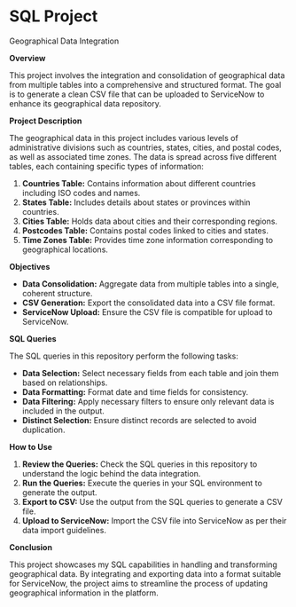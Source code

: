 # SQL Project

Geographical Data Integration

**Overview**

This project involves the integration and consolidation of geographical data from multiple tables into a comprehensive and structured format. The goal is to generate a clean CSV file that can be uploaded to ServiceNow to enhance its geographical data repository.

**Project Description**

The geographical data in this project includes various levels of administrative divisions such as countries, states, cities, and postal codes, as well as associated time zones. The data is spread across five different tables, each containing specific types of information:

1. **Countries Table:** Contains information about different countries including ISO codes and names.
2. **States Table:** Includes details about states or provinces within countries.
3. **Cities Table:** Holds data about cities and their corresponding regions.
4. **Postcodes Table:** Contains postal codes linked to cities and states.
5. **Time Zones Table:** Provides time zone information corresponding to geographical locations.
   
**Objectives**

- **Data Consolidation:** Aggregate data from multiple tables into a single, coherent structure.
- **CSV Generation:** Export the consolidated data into a CSV file format.
- **ServiceNow Upload:** Ensure the CSV file is compatible for upload to ServiceNow.
   
**SQL Queries**

The SQL queries in this repository perform the following tasks:

- **Data Selection:** Select necessary fields from each table and join them based on relationships.
- **Data Formatting:** Format date and time fields for consistency.
- **Data Filtering:** Apply necessary filters to ensure only relevant data is included in the output.
- **Distinct Selection:** Ensure distinct records are selected to avoid duplication.

**How to Use**

1. **Review the Queries:** Check the SQL queries in this repository to understand the logic behind the data integration.
2. **Run the Queries:** Execute the queries in your SQL environment to generate the output.
3. **Export to CSV:** Use the output from the SQL queries to generate a CSV file.
4. **Upload to ServiceNow:** Import the CSV file into ServiceNow as per their data import guidelines.

**Conclusion**

This project showcases my SQL capabilities in handling and transforming geographical data. By integrating and exporting data into a format suitable for ServiceNow, the project aims to streamline the process of updating geographical information in the platform.
